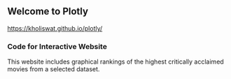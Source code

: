 ## Welcome to Plotly
https://kholiswat.github.io/plotly/

### Code for Interactive Website

This website includes graphical rankings of the highest critically acclaimed movies from a selected dataset.




